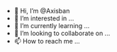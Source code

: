 - 👋 Hi, I’m @Axisban
- 👀 I’m interested in ...
- 🌱 I’m currently learning ...
- 💞️ I’m looking to collaborate on ...
- 📫 How to reach me ...

<!---
Axisban/Axisban is a ✨ special ✨ repository because its `README.md` (this file) appears on your GitHub profile.
You can click the Preview link to take a look at your changes.
--->
